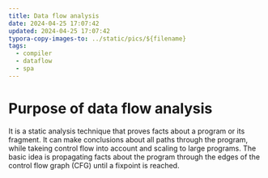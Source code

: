 ```yaml
---
title: Data flow analysis
date: 2024-04-25 17:07:42
updated: 2024-04-25 17:07:42
typora-copy-images-to: ../static/pics/${filename}
tags: 
  - compiler
  - dataflow
  - spa
---
```



# Purpose of data flow analysis
It is a static analysis technique that proves facts about a program or its fragment. It can make conclusions about all paths through the program, while takeing control flow into account and scaling to large programs. The basic idea is propagating facts about the program through the edges of the control flow graph (CFG) until a fixpoint is reached.

